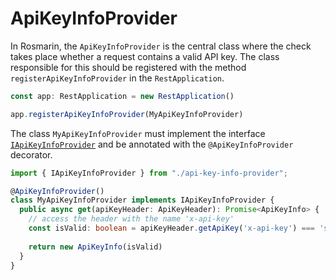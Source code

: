 # ApiKeyInfoProvider

In Rosmarin, the `ApiKeyInfoProvider` is the central class where the check takes place whether a request contains a 
valid API key. The class responsible for this should be registered with the method `registerApiKeyInfoProvider` in 
the `RestApplication`.

```typescript
const app: RestApplication = new RestApplication()

app.registerApiKeyInfoProvider(MyApiKeyInfoProvider)
```

The class `MyApiKeyInfoProvider` must implement the interface 
[`IApiKeyInfoProvider`](src/api/api-key/api-key-info-provider.ts) and be annotated with the `@ApiKeyInfoProvider`
decorator.

```typescript
import { IApiKeyInfoProvider } from "./api-key-info-provider";

@ApiKeyInfoProvider()
class MyApiKeyInfoProvider implements IApiKeyInfoProvider {
  public async get(apiKeyHeader: ApiKeyHeader): Promise<ApiKeyInfo> {
    // access the header with the name 'x-api-key'
    const isValid: boolean = apiKeyHeader.getApiKey('x-api-key') === 's3cr3t'
    
    return new ApiKeyInfo(isValid)
  }
}
```
